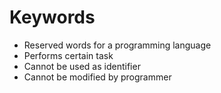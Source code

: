 # Keywords

- Reserved words for a programming language
- Performs certain task
- Cannot be used as identifier
- Cannot be modified by programmer
